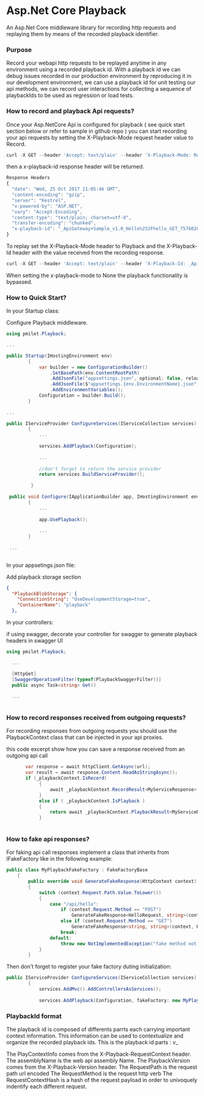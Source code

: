 # Asp.Net Core Playback
An Asp.Net Core middleware library for recording http requests and replaying them by means of the recorded playback identifier.

### Purpose
Record your webapi http requests to be replayed anytime in any environment using a recorded playback id.
With a playback id we can debug issues recorded in our production environment by reproducing it in our development environment, we can use a playback id for unit testing our api methods, we can record user interactions for collecting a sequence of playbackIds to be used as regression or load tests.

###  How to record and playback Api requests?

Once your Asp.NetCore Api is configured for playback ( see quick start section below or refer to sample in github repo ) you can start recording your api requests by setting the X-Playback-Mode request header value to Record. 

```javascript
curl -X GET --header 'Accept: text/plain' --header 'X-Playback-Mode: Record' 'http://apigatewaysample.azurewebsites.net/api/Hello/hello'
```

then a  x-playback-id response header will be returned. 

```javascript
Response Headers
{
  "date": "Wed, 25 Oct 2017 21:05:46 GMT",
  "content-encoding": "gzip",
  "server": "Kestrel",
  "x-powered-by": "ASP.NET",
  "vary": "Accept-Encoding",
  "content-type": "text/plain; charset=utf-8",
  "transfer-encoding": "chunked",
  "x-playback-id": "_ApiGateway+Sample_v1.0_Hello%252Fhello_GET_757602046"
}
```

To replay set the X-Playback-Mode header to Playback and the X-Playback-Id header with the value received from the recording response.

```javascript
curl -X GET --header 'Accept: text/plain' --header 'X-Playback-Id: _ApiGateway+Sample_v1.0_Hello%252Fhello_GET_757602046' --header 'X-Playback-Mode: Playback' 'http://apigatewaysample.azurewebsites.net/api/Hello/bye'
```

When setting the x-playback-mode to None the playback functionality is bypassed. 

### How to Quick Start?

In your Startup class:

Configure Playback middleware.

```cs
using pmilet.Playback;

...

public Startup(IHostingEnvironment env)
        {
            var builder = new ConfigurationBuilder()
                .SetBasePath(env.ContentRootPath)
                .AddJsonFile("appsettings.json", optional: false, reloadOnChange: true)
                .AddJsonFile($"appsettings.{env.EnvironmentName}.json", optional: true)
                .AddEnvironmentVariables();
            Configuration = builder.Build();
        }
        
...        

public IServiceProvider ConfigureServices(IServiceCollection services)
        {
            ...
            
            services.AddPlayback(Configuration);
            
            ...
            
            //don't forget to return the service provider
            return services.BuildServiceProvider();

         }
 
 public void Configure(IApplicationBuilder app, IHostingEnvironment env, ILoggerFactory loggerFactory)
        {
            ...
            
            app.UsePlayback();
          
            ...
        }
      
 ...
            
```

In your appsetings.json file:

Add playback storage section

```json
{
  "PlaybackBlobStorage": {
    "ConnectionString": "UseDevelopmentStorage=true",
    "ContainerName": "playback"
  },
```
In your controllers:

if using swagger, decorate your controller for swagger to generate playback headers in swagger UI  

```cs
using pmilet.Playback;

  ...

  [HttpGet]
  [SwaggerOperationFilter(typeof(PlaybackSwaggerFilter))]
  public async Task<string> Get()
  
  ...
  
```

### How to record responses received from outgoing requests?

For recording responses from outgoing requests you should use the PlaybackContext class that can be injected in your api proxies.

this code excerpt show how you can save a response received from an outgoing api call

```cs
       var response = await httpClient.GetAsync(url);
       var result = await response.Content.ReadAsStringAsync();
       if (_playbackContext.IsRecord)
            {
                await _playbackContext.RecordResult<MyServiceResponse>(result);
            }
            else if ( _playbackContext.IsPlayback )
            {
                return await _playbackContext.PlaybackResult<MyServiceResponse>();
            }
     
```

### How to fake api responses?

For faking api call responses implement a class that inherits from IFakeFactory like in the following example:
```cs
public class MyPlaybackFakeFactory : FakeFactoryBase
    {
        public override void GenerateFakeResponse(HttpContext context)
        {
            switch (context.Request.Path.Value.ToLower())
            {
                case "/api/hello":
                    if (context.Request.Method == "POST")
                        GenerateFakeResponse<HelloRequest, string>(context, HelloPost);
                    else if (context.Request.Method == "GET")
                        GenerateFakeResponse<string, string>(context, HelloGet);
                    break;
                default:
                    throw new NotImplementedException("fake method not found");
            }
        }
```

Then don't forget to register your fake factory duting initialization:

```cs
public IServiceProvider ConfigureServices(IServiceCollection services)
        {
            services.AddMvc().AddControllersAsServices();
            
            services.AddPlayback(Configuration, fakeFactory: new MyPlaybackFakeFactory());
```

### PlaybackId format
The playback id is composed of differents parrts each carrying important context information. 
This information can be used to contextualize and organize the recorded playback ids.
This is the playback id parts : <PlaybackContextInfo>_<AssemblyName>_v<PlaybackVersion>_<RequestPath>_<RequestMethod>_<RequestContextHash>
  
  The PlayContextInfo comes from the X-Playback-RequestContext header.
  The assemblyName is the web api assembly Name. 
  The PlaybackVersion comes from the X-Playback-Version header.
  The RequestPath is the request path url encoded
  The RequestMethod is the request http verb
  The RequestContextHash is a hash of the request payload in order to univoquely indentify each different request.
  
  




